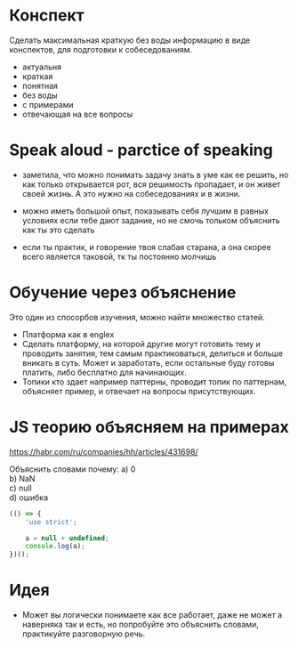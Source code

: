 
# Конспект

Сделать максимальная краткую без воды информацию в виде конспектов, для подготовки к собеседованиям. 
- актуальня
- краткая
- понятная
- без воды
- с примерами
- отвечающая на все вопросы

# Speak aloud - parctice of speaking

- заметила, что можно понимать задачу знать в уме как ее решить, но как только открывается рот, вся решимость пропадает, и он живет своей жизнь. А это нужно на собеседованиях и в жизни.

- можно иметь большой опыт, показывать себя лучшим в равных условиях если тебе дают задание, но не смочь тольком объяснить как ты это сделать

- если ты практик, и говорение твоя слабая старана, а она скорее всего является таковой, тк ты постоянно молчишь

# Обучение через объяснение

Это один из спосорбов изучения, можно найти множество статей.

- Платформа как в englex
- Сделать платформу, на которой другие могут готовить тему и проводить занятия, тем самым практиковаться, делиться и больше вникать в суть. Может и заработать, если остальные буду готовы платить, либо бесплатно для начинающих.
- Топики кто здает например паттерны, проводит топик по паттернам, объясняет пример, и отвечает на вопросы присутствующих.

# JS теорию объясняем на примерах
https://habr.com/ru/companies/hh/articles/431698/

Объяснить словами почему:
a) 0  
b) NaN  
c) null  
d) ошибка
```js
(() => {
    'use strict';

    a = null + undefined;
    console.log(a);
})();
```

# Идея
+ Может вы логически понимаете как все работает, даже не может а наверняка так и есть, но попробуйте это объяснить словами, практикуйте разговорную речь.